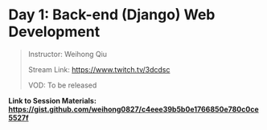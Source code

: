# Day 1: Back-end (Django) Web Development

> Instructor: Weihong Qiu
> 
> Stream Link: <https://www.twitch.tv/3dcdsc>
> 
> VOD: To be released

**Link to Session Materials: <https://gist.github.com/weihong0827/c4eee39b5b0e1766850e780c0ce5527f>**
